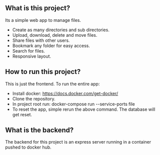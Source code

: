 ## What is this project?
Its a simple web app to manage files.
* Create as many directories and sub directories.
* Upload, download, delete and move files.
* Share files with other users.
* Bookmark any folder for easy access.
* Search for files. 
* Responsive layout.


## How to run this project?
This is just the frontend. To run the entire app:
* Install docker: https://docs.docker.com/get-docker/
* Clone the repository.
* In project root run: docker-compose run --service-ports file
* To reset the app, simple rerun the above command. The database will get reset.

## What is the backend?
The backend for this project is an express server running in a container pushed to docker hub. 